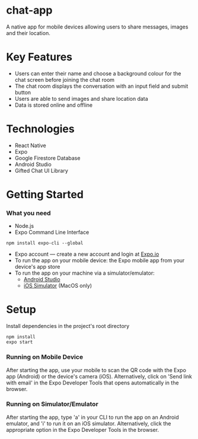 # chat-app
A native app for mobile devices allowing users to share messages, images and their location.

# Key Features
- Users can enter their name and choose a background colour for the chat screen before joining the chat room
- The chat room displays the conversation with an input field and submit button
- Users are able to send images and share location data
- Data is stored online and offline

# Technologies
- React Native
- Expo
- Google Firestore Database
- Android Studio
- Gifted Chat UI Library

# Getting Started
### What you need
- Node.js
- Expo Command Line Interface
```
npm install expo-cli --global
```
- Expo account — create a new account and login at [Expo.io](https://expo.io)
- To run the app on your mobile device: the Expo mobile app from your device's app store
- To run the app on your machine via a simulator/emulator: 
     - [Android Studio](https://docs.expo.io/workflow/android-studio-emulator/)
     - [iOS Simulator](https://docs.expo.io/workflow/ios-simulator/) (MacOS only)

# Setup
Install dependencies in the project's root directory
```
npm install
expo start
```

### Running on Mobile Device
After starting the app, use your mobile to scan the QR code with the Expo app (Android) or the device's camera (iOS). Alternatively, click on 'Send link with email' in the Expo Developer Tools that opens automatically in the browser.

### Running on Simulator/Emulator
After starting the app, type 'a' in your CLI to run the app on an Android emulator, and 'i' to run it on an iOS simulator. Alternatively, click the appropriate option in the Expo Developer Tools in the browser.



